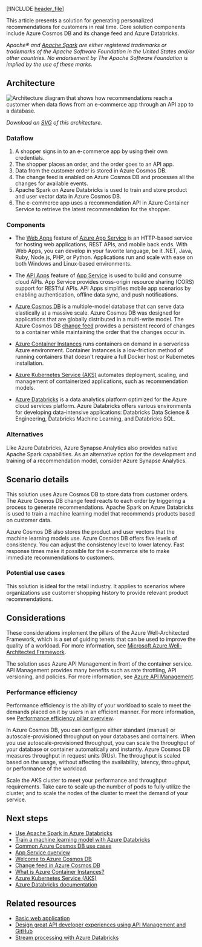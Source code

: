 [!INCLUDE [header_file](../../../includes/sol-idea-header.md)]

This article presents a solution for generating personalized recommendations for customers in real time. Core solution components include Azure Cosmos DB and its change feed and Azure Databricks.

*Apache® and [Apache Spark](https://spark.apache.org) are either registered trademarks or trademarks of the Apache Software Foundation in the United States and/or other countries. No endorsement by The Apache Software Foundation is implied by the use of these marks.*

## Architecture

![Architecture diagram that shows how recommendations reach a customer when data flows from an e-commerce app through an API app to a database.](../media/personalization-using-cosmos-db.png)

*Download an [SVG](../media/personalization-using-cosmos-db.svg) of this architecture.*

### Dataflow

1. A shopper signs in to an e-commerce app by using their own credentials.
1. The shopper places an order, and the order goes to an API app.
1. Data from the customer order is stored in Azure Cosmos DB.
1. The change feed is enabled on Azure Cosmos DB and processes all the changes for available events.
1. Apache Spark on Azure Databricks is used to train and store product and user vector data in Azure Cosmos DB.
1. The e-commerce app uses a recommendation API in Azure Container Service to retrieve the latest recommendation for the shopper.

### Components

- The [Web Apps](https://azure.microsoft.com/products/app-service/web) feature of [Azure App Service](https://azure.microsoft.com/products/app-service/#overview) is an HTTP-based service for hosting web applications, REST APIs, and mobile back ends. With Web Apps, you can develop in your favorite language, be it .NET, Java, Ruby, Node.js, PHP, or Python. Applications run and scale with ease on both Windows and Linux-based environments.

- The [API Apps](https://azure.microsoft.com/products/app-service/api) feature of [App Service](https://azure.microsoft.com/products/app-service/#overview) is used to build and consume cloud APIs. App Service provides cross-origin resource sharing (CORS) support for RESTful APIs. API Apps simplifies mobile app scenarios by enabling authentication, offline data sync, and push notifications.

- [Azure Cosmos DB](https://azure.microsoft.com/products/cosmos-db) is a multiple-model database that can serve data elastically at a massive scale. Azure Cosmos DB was designed for applications that are globally distributed in a multi-write model. The Azure Cosmos DB [change feed](/azure/cosmos-db/change-feed) provides a persistent record of changes to a container while maintaining the order that the changes occur in.

- [Azure Container Instances](https://azure.microsoft.com/products/container-instances) runs containers on demand in a serverless Azure environment. Container Instances is a low-friction method of running containers that doesn't require a full Docker host or Kubernetes installation.

- [Azure Kubernetes Service (AKS)](https://azure.microsoft.com/products/kubernetes-service) automates deployment, scaling, and management of containerized applications, such as recommendation models.

- [Azure Databricks](https://azure.microsoft.com/products/databricks) is a data analytics platform optimized for the Azure cloud services platform. Azure Databricks offers various environments for developing data-intensive applications: Databricks Data Science & Engineering, Databricks Machine Learning, and Databricks SQL.

### Alternatives

Like Azure Databricks, Azure Synapse Analytics also provides native Apache Spark capabilities. As an alternative option for the development and training of a recommendation model, consider Azure Synapse Analytics.

## Scenario details

This solution uses Azure Cosmos DB to store data from customer orders. The Azure Cosmos DB change feed reacts to each order by triggering a process to generate recommendations. Apache Spark on Azure Databricks is used to train a machine learning model that recommends products based on customer data.

Azure Cosmos DB also stores the product and user vectors that the machine learning models use. Azure Cosmos DB offers five levels of consistency. You can adjust the consistency level to lower latency. Fast response times make it possible for the e-commerce site to make immediate recommendations to customers.

### Potential use cases

This solution is ideal for the retail industry. It applies to scenarios where organizations use customer shopping history to provide relevant product recommendations.

## Considerations

These considerations implement the pillars of the Azure Well-Architected Framework, which is a set of guiding tenets that can be used to improve the quality of a workload. For more information, see [Microsoft Azure Well-Architected Framework](/azure/architecture/framework).

The solution uses Azure API Management in front of the container service. API Management provides many benefits such as rate throttling, API versioning, and policies. For more information, see [Azure API Management](/azure/api-management/api-management-key-concepts).

### Performance efficiency

Performance efficiency is the ability of your workload to scale to meet the demands placed on it by users in an efficient manner. For more information, see [Performance efficiency pillar overview](/azure/architecture/framework/scalability/overview).

In Azure Cosmos DB, you can configure either standard (manual) or autoscale-provisioned throughput on your databases and containers. When you use autoscale-provisioned throughput, you can scale the throughput of your database or container automatically and instantly. Azure Cosmos DB measures throughput in request units (RUs). The throughput is scaled based on the usage, without affecting the availability, latency, throughput, or performance of the workload.

Scale the AKS cluster to meet your performance and throughput requirements. Take care to scale up the number of pods to fully utilize the cluster, and to scale the nodes of the cluster to meet the demand of your service.

## Next steps

- [Use Apache Spark in Azure Databricks](/training/modules/use-apache-spark-azure-databricks)
- [Train a machine learning model with Azure Databricks](/training/modules/train-machine-learning-model-azure-databricks)
- [Common Azure Cosmos DB use cases](/azure/cosmos-db/use-cases)
- [App Service overview](/azure/app-service/overview)
- [Welcome to Azure Cosmos DB](/azure/cosmos-db/introduction)
- [Change feed in Azure Cosmos DB](/azure/cosmos-db/change-feed)
- [What is Azure Container Instances?](/azure/container-instances/container-instances-overview)
- [Azure Kubernetes Service (AKS)](/azure/aks)
- [Azure Databricks documentation](/azure/databricks)

## Related resources

- [Basic web application](../../reference-architectures/app-service-web-app/basic-web-app.yml)
- [Design great API developer experiences using API Management and GitHub](../../example-scenario/web/design-api-developer-experiences-management-github.yml)
- [Stream processing with Azure Databricks](../../reference-architectures/data/stream-processing-databricks.yml)
